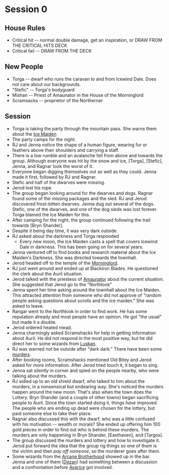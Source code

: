 
# Session 0
## House Rules
* Critical hit -- normal double damage, get an inspiration, or DRAW FROM THE CRITICAL HITS DECK
* Critical fail -- DRAW FROM THE DECK

## New People
* Torga -- dwarf who runs the caravan to and from Icewind Dale.  Does not care about our backgrounds.
* "Stefic" -- Torga's bodyguard
* Mishan -- Priest of Amaunator in the House of the Morninglord
* Scramsacks -- proprietor of the Northerner 

## Session
* Torga is taking the party through the mountain pass. She warns them about the [Ice Maiden](Characters.md#Auril)
* The party camps for the night.
* RJ and Jenna notice the shape of a human figure, wearing fur or feathers above their shoulders and carrying a staff.
* There is a low rumble and an avalanche fell from above and towards the group. Although everyone was hit by the snow and ice, [Torga], [Stefic], Jenna, and Ragnar took the worst of it.
* Everyone began digging themselves out as well as they could. Jenna made it first, followed by RJ and Ragnar.
* Stefic and half of the dwarves were missing.
* Jerod lost his rope.
* The group began looking around for the dwarves and dogs. Ragnar found some of the missing packages and the sled. RJ and Jerod discovered frost-bitten dwarves. Jenna dug out several of the dogs. Stefic, one of the dwarves, and one of the dog sleds was lost forever. Torga blamed the Ice Maiden for this.
* After camping for the night, the group continued following the trail towards [Bryn Shander].
* Despite it being day time, it was very dark outside.
* RJ asked about the darkness and Torga responded
	* Every new moon, the Ice Maiden casts a spell that covers Icewind Dale in darkness. This has been going on for several years.
* Jenna ventured off to find books and research material about the Ice Maiden's Darkness. She was directed towards the townhall.
* Jerod headed off to the temple of the [Morninglord](Characters.md#Lathander).
* RJ just went around and ended up at Blackiron Blades. He questioned the clerk about the Auril situation.
* Jerod talked with the priestess of [Amaunator](Characters.md#Amaunator) about the current situation. She suggested that Jerod go to the "Northlook"
* Jenna spent her time asking around the townhall about the Ice Maiden. This attracted attention from someone who did not approve of "random people asking questions about scrolls and the ice maiden." She was asked to leave.
* Rangar went to the Northlook in order to find work. He has some reputation already and most people have an opinion. He got "the usual" but made it a double.
* Jerod ordered heated mead.
* Jenna charmingly asked Scramshacks for help in getting information about Auril. He did not respond in the most positive way, but he did direct her to some wizards from [Luskan](Places.md#Luskan).
* RJ was warned not be outside after "dark dark." There have been some [murders](Hooks.md#The_Murders).
* After booking rooms, Scramshacks mentioned Old Bitey and Jerod asked for more information. After Jerod tried touch it, it began to sing.
* Jenna sat silently in  corner and spied on the people nearby, who were talking about the murders.
* RJ sidled up to an old shield dwarf, who talked to him about the murders, in a nonsensical but endearing way. She's noticed the murders happen around the new moon. That's also when the town does the Lottery. Bryn Shander (and a couple of other towns) began sacrificing people to Auril. Since the town started doing it, things _have_ improved. The people who are ending up dead were chosen for the lottery, but paid someone else to take their place.
* Ragnar also discussed this with the dwarf, who was a little confused with his motivation -- wealth or morals? She ended up offering him 100 gold pieces in order to find out who is behind these murders. The murders are only happening in Bryn Shander, [Easthaven], and [Targos].
* The group discussed the murders and lottery and how to investigate it. Jerod put forward the idea that the group rig things so one of them is the victim and then _pay off someone_, so the murderer goes after them.
* Some wizards from the [Arcane Brotherhood](Characters.md#The_Arcane_Brotherhood) showed up in the bar. Jenna and one of them ([Dezan](Characters.md#Dezan)) had something between a discussion and a confrontation before [Avarice](Characters.md#Avarice) got involved.
